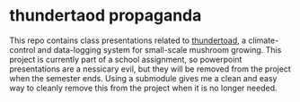 # thundertaod propaganda
This repo contains class presentations  related to
[thundertoad](https://github.com/ksu-cs-projects-2022-2023/spring2023-isaacPetersonKSU),
a climate-control and data-logging system for small-scale mushroom growing. This
project is currently part of a school assignment, so powerpoint presentations
are a nessicary evil, but they will be removed from the project when the
semester ends. Using a submodule gives me a clean and easy way to cleanly
remove this from the project when it is no longer needed. 
